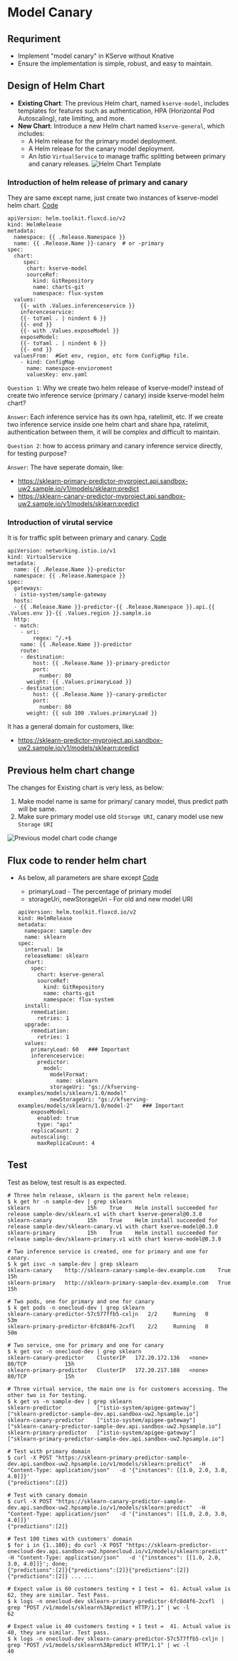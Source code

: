 # Model Canary

## Requriment
- Implement "model canary" in KServe without Knative
- Ensure the implementation is simple, robust, and easy to maintain.

## Design of Helm Chart
- **Existing Chart**: The previous Helm chart, named `kserve-model`, includes templates for features such as authentication, HPA (Horizontal Pod Autoscaling), rate limiting, and more.
- **New Chart**: Introduce a new Helm chart named `kserve-general`, which includes:
  - A Helm release for the primary model deployment.
  - A Helm release for the canary model deployment.
  - An Istio `VirtualService` to manage traffic splitting between primary and canary releases.
  ![Helm Chart Template](https://github.com/johnzheng1975/kcd_beijing2025/blob/main/Canary/diagrams/helmChart-Canary.png)

### Introduction of helm release of primary and canary
 They are same except name, just create two instances of kserve-model helm chart. [Code](https://github.com/johnzheng1975/kcd_beijing2025/blob/main/Canary/helmchart/kserve-general/templates/hr-primary.yaml)

 ```
 apiVersion: helm.toolkit.fluxcd.io/v2
 kind: HelmRelease
 metadata:
   namespace: {{ .Release.Namespace }}
   name: {{ .Release.Name }}-canary  # or -primary
 spec:
   chart:
      spec:
       chart: kserve-model
       sourceRef:
         kind: GitRepository
         name: charts-git
         namespace: flux-system
   values:
     {{- with .Values.inferenceservice }}
     inferenceservice:
     {{- toYaml . | nindent 6 }}
     {{- end }}
     {{- with .Values.exposeModel }}
     exposeModel:
     {{- toYaml . | nindent 6 }}
     {{- end }}
   valuesFrom:  #Get env, region, etc form ConfigMap file.
     - kind: ConfigMap
       name: namespace-envioroment
       valuesKey: env.yaml
 ```

 `Question 1`: Why we create two helm release of kserve-model? instead of create two inference service (primary / canary) inside kserve-model helm chart?

 `Answer`: Each inference service has its own hpa, ratelimit, etc. If we create two inference service inside one helm chart and share hpa, ratelimit, authentication between them, it will be complex and difficult to maintain. 

 `Question 2`: how to access primary and canary inference service directly, for testing purpose?

 `Answer`: The have seperate domain, like:
 - https://sklearn-primary-predictor-myproject.api.sandbox-uw2.sample.io/v1/models/sklearn:predict
 - https://sklearn-canary-predictor-myproject.api.sandbox-uw2.sample.io/v1/models/sklearn:predict


###  Introduction of virutal service
 It is for traffic split between primary and canary. [Code](https://github.com/johnzheng1975/kcd_beijing2025/blob/main/Canary/helmchart/kserve-general/templates/virtualservice.yaml)

 ```
 apiVersion: networking.istio.io/v1
 kind: VirtualService
 metadata:
   name: {{ .Release.Name }}-predictor
   namespace: {{ .Release.Namespace }}
 spec:
   gateways:
   - istio-system/sample-gateway
   hosts:
   - {{ .Release.Name }}-predictor-{{ .Release.Namespace }}.api.{{ .Values.env }}-{{ .Values.region }}.sample.io
   http:
   - match:
     - uri:
         regex: ^/.+$
     name: {{ .Release.Name }}-predictor
     route:
     - destination:
         host: {{ .Release.Name }}-primary-predictor
         port:
           number: 80
       weight: {{ .Values.primaryLoad }}
     - destination:
         host: {{ .Release.Name }}-canary-predictor
         port:
           number: 80
       weight: {{ sub 100 .Values.primaryLoad }}
 ```

 It has a general domain for customers, like:
 - https://sklearn-predictor-myproject.api.sandbox-uw2.sample.io/v1/models/sklearn:predict

## Previous helm chart change
The changes for Existing chart is very less, as below:
1. Make model name is same for primary/ canary model, thus predict path will be same.
2. Make sure primary model use old `Storage URI`, canary model use new `Storage URI`

![Previous model chart code change](https://github.com/johnzheng1975/kcd_beijing2025/blob/main/Canary/diagrams/kserve-model-change-for-canary.png)


## Flux code to render helm chart
- As below, all parameters are share except [Code](https://github.com/johnzheng1975/kcd_beijing2025/blob/main/Canary/flux/sklearn.yaml)
  - primaryLoad - The percentage of primary model
  - storageUri, newStorageUri - For old and new model URI
  
  ```
  apiVersion: helm.toolkit.fluxcd.io/v2
  kind: HelmRelease
  metadata:
    namespace: sample-dev
    name: sklearn
  spec:
    interval: 1m
    releaseName: sklearn
    chart:
      spec:
        chart: kserve-general
        sourceRef:
          kind: GitRepository
          name: charts-git
          namespace: flux-system
    install:
      remediation:
        retries: 1
    upgrade:
      remediation:
        retries: 1
    values:
      primaryLoad: 60   ### Important
      inferenceservice:
        predictor:
          model:
            modelFormat:
              name: sklearn
            storageUri: "gs://kfserving-examples/models/sklearn/1.0/model"
            newStorageUri: "gs://kfserving-examples/models/sklearn/1.0/model-2"   ### Important
      exposeModel:
        enabled: true
        type: "api"
      replicaCount: 2
      autoscaling:
        maxReplicaCount: 4

  ```

## Test
Test as below, test result is as expected.

```
# Three helm release, sklearn is the parent helm release;
$ k get hr -n sample-dev | grep sklearn
sklearn                  15h    True    Helm install succeeded for release sample-dev/sklearn.v1 with chart kserve-general@0.3.0
sklearn-canary           15h    True    Helm install succeeded for release sample-dev/sklearn-canary.v1 with chart kserve-model@0.3.0
sklearn-primary          15h    True    Helm install succeeded for release sample-dev/sklearn-primary.v1 with chart kserve-model@0.3.0

# Two inference service is created, one for primary and one for canary.
$ k get isvc -n sample-dev | grep sklearn
sklearn-canary    http://sklearn-canary-sample-dev.example.com    True                                                                  15h
sklearn-primary   http://sklearn-primary-sample-dev.example.com   True                                                                  15h
 
# Two pods, one for primary and one for canary
$ k get pods -n onecloud-dev | grep sklearn
sklearn-canary-predictor-57c577ffb5-cxljn   2/2     Running   0          53m
sklearn-primary-predictor-6fc8d4f6-2cxfl    2/2     Running   0          50m

# Two service, one for primary and one for canary
$ k get svc -n onecloud-dev | grep sklearn
sklearn-canary-predictor    ClusterIP   172.20.172.136   <none>        80/TCP            15h
sklearn-primary-predictor   ClusterIP   172.20.217.108   <none>        80/TCP            15h
 
# Three virtual service, the main one is for customers accessing. The other two is for testing.
$ k get vs -n sample-dev | grep sklearn
sklearn-predictor           ["istio-system/apigee-gateway"]    ["sklearn-predictor-sample-dev.api.sandbox-uw2.hpsample.io"] 
sklearn-canary-predictor    ["istio-system/apigee-gateway"]    ["sklearn-canary-predictor-sample-dev.api.sandbox-uw2.hpsample.io"]  
sklearn-primary-predictor   ["istio-system/apigee-gateway"]    ["sklearn-primary-predictor-sample-dev.api.sandbox-uw2.hpsample.io"]        

# Test with primary domain
$ curl -X POST "https://sklearn-primary-predictor-sample-dev.api.sandbox-uw2.hpsample.io/v1/models/sklearn:predict"  -H "Content-Type: application/json"   -d '{"instances": [[1.0, 2.0, 3.0, 4.0]]}'
{"predictions":[2]}

# Test with canary domain
$ curl -X POST "https://sklearn-canary-predictor-sample-dev.api.sandbox-uw2.hpsample.io/v1/models/sklearn:predict"  -H "Content-Type: application/json"   -d '{"instances": [[1.0, 2.0, 3.0, 4.0]]}'
{"predictions":[2]}

# Test 100 times with customers' domain
$ for i in {1..100}; do curl -X POST "https://sklearn-predictor-onecloud-dev.api.sandbox-uw2.hponecloud.io/v1/models/sklearn:predict"  -H "Content-Type: application/json"   -d '{"instances": [[1.0, 2.0, 3.0, 4.0]]}'; done;
{"predictions":[2]}{"predictions":[2]}{"predictions":[2]}{"predictions":[2]} ... ...

# Expect value is 60 customers testing + 1 test =  61. Actual value is 62, they are similar. Test Pass.
$ k logs -n onecloud-dev sklearn-primary-predictor-6fc8d4f6-2cxfl  | grep "POST /v1/models/sklearn%3Apredict HTTP/1.1" | wc -l
62

# Expect value is 40 customers testing + 1 test =  41. Actual value is 40, they are similar. Test pass.
$ k logs -n onecloud-dev sklearn-canary-predictor-57c577ffb5-cxljn | grep "POST /v1/models/sklearn%3Apredict HTTP/1.1" | wc -l
40

```
